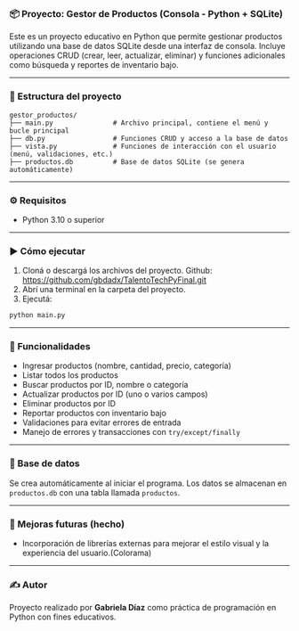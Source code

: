 
### 📦 Proyecto: Gestor de Productos (Consola - Python + SQLite)

Este es un proyecto educativo en Python que permite gestionar productos utilizando una base de datos SQLite desde una interfaz de consola. Incluye operaciones CRUD (crear, leer, actualizar, eliminar) y funciones adicionales como búsqueda y reportes de inventario bajo.

---

### 📁 Estructura del proyecto

```
gestor_productos/
├── main.py               # Archivo principal, contiene el menú y bucle principal
├── db.py                 # Funciones CRUD y acceso a la base de datos
├── vista.py              # Funciones de interacción con el usuario (menú, validaciones, etc.)
├── productos.db          # Base de datos SQLite (se genera automáticamente)
```

---

### ⚙️ Requisitos

- Python 3.10 o superior

---

### ▶️ Cómo ejecutar

1. Cloná o descargá los archivos del proyecto. Github: https://github.com/gbdadx/TalentoTechPyFinal.git
2. Abrí una terminal en la carpeta del proyecto.
3. Ejecutá:

```bash
python main.py
```

---

### 🤩 Funcionalidades

- Ingresar productos (nombre, cantidad, precio, categoría)
- Listar todos los productos
- Buscar productos por ID, nombre o categoría
- Actualizar productos por ID (uno o varios campos)
- Eliminar productos por ID
- Reportar productos con inventario bajo
- Validaciones para evitar errores de entrada
- Manejo de errores y transacciones con `try/except/finally`

---

### 💃 Base de datos

Se crea automáticamente al iniciar el programa. Los datos se almacenan en `productos.db` con una tabla llamada `productos`.

---

### 🌟 Mejoras futuras (hecho)

- Incorporación de librerías externas  para mejorar el estilo visual y la experiencia del usuario.(Colorama)


---

### ✍️ Autor

Proyecto realizado por **Gabriela Díaz** como práctica de programación en Python con fines educativos.
